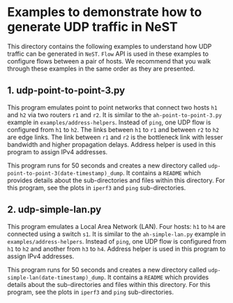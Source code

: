 # Examples to demonstrate how to generate UDP traffic in NeST

This directory contains the following examples to understand how UDP traffic
can be generated in `NeST`. `Flow` API is used in these examples to configure
flows between a pair of hosts. We recommend that you walk through these
examples in the same order as they are presented.

## 1. udp-point-to-point-3.py
This program emulates point to point networks that connect two hosts `h1`
and `h2` via two routers `r1` and `r2`. It is similar to the
`ah-point-to-point-3.py` example in `examples/address-helpers`. Instead
of `ping`, one UDP flow is configured from `h1` to `h2`. The links between
`h1` to `r1` and between `r2` to `h2` are edge links. The link between `r1`
and `r2` is the bottleneck link with lesser bandwidth and higher propagation
delays. Address helper is used in this program to assign IPv4 addresses.

This program runs for 50 seconds and creates a new directory called
`udp-point-to-point-3(date-timestamp)_dump`. It contains a `README` which
provides details about the sub-directories and files within this directory.
For this program, see the plots in `iperf3` and `ping` sub-directories.

## 2. udp-simple-lan.py
This program emulates a Local Area Network (LAN). Four hosts: `h1` to `h4`
are connected using a switch `s1`. It is similar to the `ah-simple-lan.py`
example in `examples/address-helpers`. Instead of `ping`, one UDP
flow is configured from `h1` to `h2` and another from `h3` to `h4`.
Address helper is used in this program to assign IPv4 addresses.

This program runs for 50 seconds and creates a new directory called
`udp-simple-lan(date-timestamp)_dump`. It contains a `README` which
provides details about the sub-directories and files within this directory.
For this program, see the plots in `iperf3` and `ping` sub-directories.
